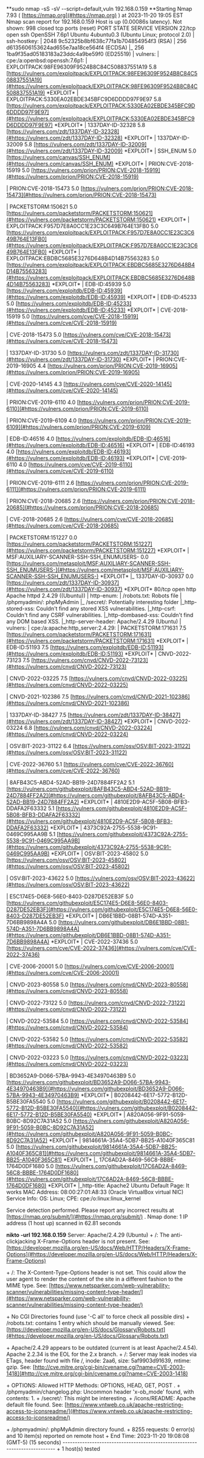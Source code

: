 **sudo nmap \-sS \-sV \-\-script=default,vuln 192\.168\.0\.159
**Starting Nmap 7\.93 \( [https://nmap.org](#https://nmap.org)
\) at 2023\-11\-20 19:05 EST
Nmap scan report for 192\.168\.0\.159
Host is up \(0\.00086s latency\)\.
Not shown: 998 closed tcp ports \(reset\)
PORT   STATE SERVICE VERSION
22/tcp open  ssh     OpenSSH 7\.6p1 Ubuntu 4ubuntu0\.3 \(Ubuntu Linux; protocol 2\.0\)
| ssh\-hostkey: 
|   2048 9c52325b8bf638c77fa1b704854954f3 \(RSA\)
|   256 d6135606153624ad655e7aa18ce564f4 \(ECDSA\)
|\_  256 1ba9f35ad05183183a23ddc4a9be59f0 \(ED25519\)
| vulners: 
|   cpe:/a:openbsd:openssh:7\.6p1: 
|       EXPLOITPACK:98FE96309F9524B8C84C508837551A19    5\.8     [https://vulners.com/exploitpack/EXPLOITPACK:98FE96309F9524B8C84C508837551A19](#https://vulners.com/exploitpack/EXPLOITPACK:98FE96309F9524B8C84C508837551A19)
\*EXPLOIT\*
|       EXPLOITPACK:5330EA02EBDE345BFC9D6DDDD97F9E97    5\.8     [https://vulners.com/exploitpack/EXPLOITPACK:5330EA02EBDE345BFC9D6DDDD97F9E97](#https://vulners.com/exploitpack/EXPLOITPACK:5330EA02EBDE345BFC9D6DDDD97F9E97)
\*EXPLOIT\*
|       1337DAY\-ID\-32328        5\.8     [https://vulners.com/zdt/1337DAY-ID-32328](#https://vulners.com/zdt/1337DAY-ID-32328)
\*EXPLOIT\*
|       1337DAY\-ID\-32009        5\.8     [https://vulners.com/zdt/1337DAY-ID-32009](#https://vulners.com/zdt/1337DAY-ID-32009)
\*EXPLOIT\*
|       SSH\_ENUM        5\.0     [https://vulners.com/canvas/SSH_ENUM](#https://vulners.com/canvas/SSH_ENUM)
\*EXPLOIT\*
|       PRION:CVE\-2018\-15919    5\.0     [https://vulners.com/prion/PRION:CVE-2018-15919](#https://vulners.com/prion/PRION:CVE-2018-15919)

|       PRION:CVE\-2018\-15473    5\.0     [https://vulners.com/prion/PRION:CVE-2018-15473](#https://vulners.com/prion/PRION:CVE-2018-15473)

|       PACKETSTORM:150621      5\.0     [https://vulners.com/packetstorm/PACKETSTORM:150621](#https://vulners.com/packetstorm/PACKETSTORM:150621)
\*EXPLOIT\*
|       EXPLOITPACK:F957D7E8A0CC1E23C3C649B764E13FB0    5\.0     [https://vulners.com/exploitpack/EXPLOITPACK:F957D7E8A0CC1E23C3C649B764E13FB0](#https://vulners.com/exploitpack/EXPLOITPACK:F957D7E8A0CC1E23C3C649B764E13FB0)
\*EXPLOIT\*
|       EXPLOITPACK:EBDBC5685E3276D648B4D14B75563283    5\.0     [https://vulners.com/exploitpack/EXPLOITPACK:EBDBC5685E3276D648B4D14B75563283](#https://vulners.com/exploitpack/EXPLOITPACK:EBDBC5685E3276D648B4D14B75563283)
\*EXPLOIT\*
|       EDB\-ID:45939    5\.0     [https://vulners.com/exploitdb/EDB-ID:45939](#https://vulners.com/exploitdb/EDB-ID:45939)
\*EXPLOIT\*
|       EDB\-ID:45233    5\.0     [https://vulners.com/exploitdb/EDB-ID:45233](#https://vulners.com/exploitdb/EDB-ID:45233)
\*EXPLOIT\*
|       CVE\-2018\-15919  5\.0     [https://vulners.com/cve/CVE-2018-15919](#https://vulners.com/cve/CVE-2018-15919)

|       CVE\-2018\-15473  5\.0     [https://vulners.com/cve/CVE-2018-15473](#https://vulners.com/cve/CVE-2018-15473)

|       1337DAY\-ID\-31730        5\.0     [https://vulners.com/zdt/1337DAY-ID-31730](#https://vulners.com/zdt/1337DAY-ID-31730)
\*EXPLOIT\*
|       PRION:CVE\-2019\-16905    4\.4     [https://vulners.com/prion/PRION:CVE-2019-16905](#https://vulners.com/prion/PRION:CVE-2019-16905)

|       CVE\-2020\-14145  4\.3     [https://vulners.com/cve/CVE-2020-14145](#https://vulners.com/cve/CVE-2020-14145)

|       PRION:CVE\-2019\-6110     4\.0     [https://vulners.com/prion/PRION:CVE-2019-6110](#https://vulners.com/prion/PRION:CVE-2019-6110)

|       PRION:CVE\-2019\-6109     4\.0     [https://vulners.com/prion/PRION:CVE-2019-6109](#https://vulners.com/prion/PRION:CVE-2019-6109)

|       EDB\-ID:46516    4\.0     [https://vulners.com/exploitdb/EDB-ID:46516](#https://vulners.com/exploitdb/EDB-ID:46516)
\*EXPLOIT\*
|       EDB\-ID:46193    4\.0     [https://vulners.com/exploitdb/EDB-ID:46193](#https://vulners.com/exploitdb/EDB-ID:46193)
\*EXPLOIT\*
|       CVE\-2019\-6110   4\.0     [https://vulners.com/cve/CVE-2019-6110](#https://vulners.com/cve/CVE-2019-6110)

|       PRION:CVE\-2019\-6111     2\.6     [https://vulners.com/prion/PRION:CVE-2019-6111](#https://vulners.com/prion/PRION:CVE-2019-6111)

|       PRION:CVE\-2018\-20685    2\.6     [https://vulners.com/prion/PRION:CVE-2018-20685](#https://vulners.com/prion/PRION:CVE-2018-20685)

|       CVE\-2018\-20685  2\.6     [https://vulners.com/cve/CVE-2018-20685](#https://vulners.com/cve/CVE-2018-20685)

|       PACKETSTORM:151227      0\.0     [https://vulners.com/packetstorm/PACKETSTORM:151227](#https://vulners.com/packetstorm/PACKETSTORM:151227)
\*EXPLOIT\*
|       MSF:AUXILIARY\-SCANNER\-SSH\-SSH\_ENUMUSERS\-        0\.0     [https://vulners.com/metasploit/MSF:AUXILIARY-SCANNER-SSH-SSH_ENUMUSERS-](#https://vulners.com/metasploit/MSF:AUXILIARY-SCANNER-SSH-SSH_ENUMUSERS-)
\*EXPLOIT\*
|\_      1337DAY\-ID\-30937        0\.0     [https://vulners.com/zdt/1337DAY-ID-30937](#https://vulners.com/zdt/1337DAY-ID-30937)
\*EXPLOIT\*
80/tcp open  http    Apache httpd 2\.4\.29 \(\(Ubuntu\)\)
| http\-enum: 
|   /robots\.txt: Robots file
|   /phpmyadmin/: phpMyAdmin
|\_  /secret/: Potentially interesting folder
|\_http\-stored\-xss: Couldn't find any stored XSS vulnerabilities\.
|\_http\-csrf: Couldn't find any CSRF vulnerabilities\.
|\_http\-dombased\-xss: Couldn't find any DOM based XSS\.
|\_http\-server\-header: Apache/2\.4\.29 \(Ubuntu\)
| vulners: 
|   cpe:/a:apache:http\_server:2\.4\.29: 
|       PACKETSTORM:171631      7\.5     [https://vulners.com/packetstorm/PACKETSTORM:171631](#https://vulners.com/packetstorm/PACKETSTORM:171631)
\*EXPLOIT\*
|       EDB\-ID:51193    7\.5     [https://vulners.com/exploitdb/EDB-ID:51193](#https://vulners.com/exploitdb/EDB-ID:51193)
\*EXPLOIT\*
|       CNVD\-2022\-73123 7\.5     [https://vulners.com/cnvd/CNVD-2022-73123](#https://vulners.com/cnvd/CNVD-2022-73123)

|       CNVD\-2022\-03225 7\.5     [https://vulners.com/cnvd/CNVD-2022-03225](#https://vulners.com/cnvd/CNVD-2022-03225)

|       CNVD\-2021\-102386        7\.5     [https://vulners.com/cnvd/CNVD-2021-102386](#https://vulners.com/cnvd/CNVD-2021-102386)

|       1337DAY\-ID\-38427        7\.5     [https://vulners.com/zdt/1337DAY-ID-38427](#https://vulners.com/zdt/1337DAY-ID-38427)
\*EXPLOIT\*
|       CNVD\-2022\-03224 6\.8     [https://vulners.com/cnvd/CNVD-2022-03224](#https://vulners.com/cnvd/CNVD-2022-03224)

|       OSV:BIT\-2023\-31122      6\.4     [https://vulners.com/osv/OSV:BIT-2023-31122](#https://vulners.com/osv/OSV:BIT-2023-31122)

|       CVE\-2022\-36760  5\.1     [https://vulners.com/cve/CVE-2022-36760](#https://vulners.com/cve/CVE-2022-36760)

|       8AFB43C5\-ABD4\-52AD\-BB19\-24D7884FF2A2    5\.1     [https://vulners.com/githubexploit/8AFB43C5-ABD4-52AD-BB19-24D7884FF2A2](#https://vulners.com/githubexploit/8AFB43C5-ABD4-52AD-BB19-24D7884FF2A2)
\*EXPLOIT\*
|       4810E2D9\-AC5F\-5B08\-BFB3\-DDAFA2F63332    5\.1     [https://vulners.com/githubexploit/4810E2D9-AC5F-5B08-BFB3-DDAFA2F63332](#https://vulners.com/githubexploit/4810E2D9-AC5F-5B08-BFB3-DDAFA2F63332)
\*EXPLOIT\*
|       4373C92A\-2755\-5538\-9C91\-0469C995AA9B    5\.1     [https://vulners.com/githubexploit/4373C92A-2755-5538-9C91-0469C995AA9B](#https://vulners.com/githubexploit/4373C92A-2755-5538-9C91-0469C995AA9B)
\*EXPLOIT\*
|       OSV:BIT\-2023\-45802      5\.0     [https://vulners.com/osv/OSV:BIT-2023-45802](#https://vulners.com/osv/OSV:BIT-2023-45802)

|       OSV:BIT\-2023\-43622      5\.0     [https://vulners.com/osv/OSV:BIT-2023-43622](#https://vulners.com/osv/OSV:BIT-2023-43622)

|       E5C174E5\-D6E8\-56E0\-8403\-D287DE52EB3F    5\.0     [https://vulners.com/githubexploit/E5C174E5-D6E8-56E0-8403-D287DE52EB3F](#https://vulners.com/githubexploit/E5C174E5-D6E8-56E0-8403-D287DE52EB3F)
\*EXPLOIT\*
|       DB6E1BBD\-08B1\-574D\-A351\-7D6BB9898A4A    5\.0     [https://vulners.com/githubexploit/DB6E1BBD-08B1-574D-A351-7D6BB9898A4A](#https://vulners.com/githubexploit/DB6E1BBD-08B1-574D-A351-7D6BB9898A4A)
\*EXPLOIT\*
|       CVE\-2022\-37436  5\.0     [https://vulners.com/cve/CVE-2022-37436](#https://vulners.com/cve/CVE-2022-37436)

|       CVE\-2006\-20001  5\.0     [https://vulners.com/cve/CVE-2006-20001](#https://vulners.com/cve/CVE-2006-20001)

|       CNVD\-2023\-80558 5\.0     [https://vulners.com/cnvd/CNVD-2023-80558](#https://vulners.com/cnvd/CNVD-2023-80558)

|       CNVD\-2022\-73122 5\.0     [https://vulners.com/cnvd/CNVD-2022-73122](#https://vulners.com/cnvd/CNVD-2022-73122)

|       CNVD\-2022\-53584 5\.0     [https://vulners.com/cnvd/CNVD-2022-53584](#https://vulners.com/cnvd/CNVD-2022-53584)

|       CNVD\-2022\-53582 5\.0     [https://vulners.com/cnvd/CNVD-2022-53582](#https://vulners.com/cnvd/CNVD-2022-53582)

|       CNVD\-2022\-03223 5\.0     [https://vulners.com/cnvd/CNVD-2022-03223](#https://vulners.com/cnvd/CNVD-2022-03223)

|       BD3652A9\-D066\-57BA\-9943\-4E34970463B9    5\.0     [https://vulners.com/githubexploit/BD3652A9-D066-57BA-9943-4E34970463B9](#https://vulners.com/githubexploit/BD3652A9-D066-57BA-9943-4E34970463B9)
\*EXPLOIT\*
|       B0208442\-6E17\-5772\-B12D\-B5BE30FA5540    5\.0     [https://vulners.com/githubexploit/B0208442-6E17-5772-B12D-B5BE30FA5540](#https://vulners.com/githubexploit/B0208442-6E17-5772-B12D-B5BE30FA5540)
\*EXPLOIT\*
|       A820A056\-9F91\-5059\-B0BC\-8D92C7A31A52    5\.0     [https://vulners.com/githubexploit/A820A056-9F91-5059-B0BC-8D92C7A31A52](#https://vulners.com/githubexploit/A820A056-9F91-5059-B0BC-8D92C7A31A52)
\*EXPLOIT\*
|       9814661A\-35A4\-5DB7\-BB25\-A1040F365C81    5\.0     [https://vulners.com/githubexploit/9814661A-35A4-5DB7-BB25-A1040F365C81](#https://vulners.com/githubexploit/9814661A-35A4-5DB7-BB25-A1040F365C81)
\*EXPLOIT\*
|\_      17C6AD2A\-8469\-56C8\-BBBE\-1764D0DF1680    5\.0     [https://vulners.com/githubexploit/17C6AD2A-8469-56C8-BBBE-1764D0DF1680](#https://vulners.com/githubexploit/17C6AD2A-8469-56C8-BBBE-1764D0DF1680)
\*EXPLOIT\*
|\_http\-title: Apache2 Ubuntu Default Page: It works
MAC Address: 08:00:27:01:A8:33 \(Oracle VirtualBox virtual NIC\)
Service Info: OS: Linux; CPE: cpe:/o:linux:linux\_kernel

Service detection performed\. Please report any incorrect results at [https://nmap.org/submit/](#https://nmap.org/submit/)
\.
Nmap done: 1 IP address \(1 host up\) scanned in 62\.81 seconds

**nikto \-url 192\.168\.0\.159**
Server: Apache/2\.4\.29 \(Ubuntu\)
\+ /: The anti\-clickjacking X\-Frame\-Options header is not present\. See: [https://developer.mozilla.org/en-US/docs/Web/HTTP/Headers/X-Frame-Options](#https://developer.mozilla.org/en-US/docs/Web/HTTP/Headers/X-Frame-Options)

\+ /: The X\-Content\-Type\-Options header is not set\. This could allow the user agent to render the content of the site in a different fashion to the MIME type\. See: [https://www.netsparker.com/web-vulnerability-scanner/vulnerabilities/missing-content-type-header/](#https://www.netsparker.com/web-vulnerability-scanner/vulnerabilities/missing-content-type-header/)

\+ No CGI Directories found \(use '\-C all' to force check all possible dirs\)
\+ /robots\.txt: contains 1 entry which should be manually viewed\. See: [https://developer.mozilla.org/en-US/docs/Glossary/Robots.txt](#https://developer.mozilla.org/en-US/docs/Glossary/Robots.txt)

\+ Apache/2\.4\.29 appears to be outdated \(current is at least Apache/2\.4\.54\)\. Apache 2\.2\.34 is the EOL for the 2\.x branch\.
\+ /: Server may leak inodes via ETags, header found with file /, inode: 2aa6, size: 5af9903d91639, mtime: gzip\. See: [http://cve.mitre.org/cgi-bin/cvename.cgi?name=CVE-2003-1418](#http://cve.mitre.org/cgi-bin/cvename.cgi?name=CVE-2003-1418)

\+ OPTIONS: Allowed HTTP Methods: OPTIONS, HEAD, GET, POST \.
\+ /phpmyadmin/changelog\.php: Uncommon header 'x\-ob\_mode' found, with contents: 1\.
\+ /secret/: This might be interesting\.
\+ /icons/README: Apache default file found\. See: [https://www.vntweb.co.uk/apache-restricting-access-to-iconsreadme/](#https://www.vntweb.co.uk/apache-restricting-access-to-iconsreadme/)

\+ /phpmyadmin/: phpMyAdmin directory found\.
\+ 8255 requests: 0 error\(s\) and 10 item\(s\) reported on remote host
\+ End Time:           2023\-11\-20 19:08:08 \(GMT\-5\) \(15 seconds\)
\-\-\-\-\-\-\-\-\-\-\-\-\-\-\-\-\-\-\-\-\-\-\-\-\-\-\-\-\-\-\-\-\-\-\-\-\-\-\-\-\-\-\-\-\-\-\-\-\-\-\-\-\-\-\-\-\-\-\-\-\-\-\-\-\-\-\-\-\-\-\-\-\-\-\-
\+ 1 host\(s\) tested


